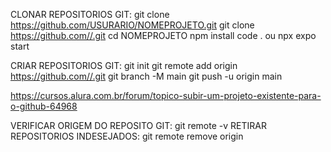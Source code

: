 CLONAR REPOSITORIOS GIT: 
git clone https://github.com/USURARIO/NOMEPROJETO.git
git clone https://github.com//.git
cd NOMEPROJETO
npm install
code . ou npx expo start

CRIAR REPOSITORIOS GIT:
git init
git remote add origin https://github.com//.git
git branch -M main
git push -u origin main

https://cursos.alura.com.br/forum/topico-subir-um-projeto-existente-para-o-github-64968 

VERIFICAR ORIGEM DO REPOSITO GIT: git remote -v
RETIRAR REPOSITORIOS INDESEJADOS: git remote remove origin
